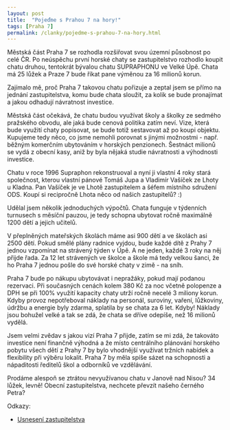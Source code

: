 ```yaml
---
layout: post
title:  "Pojeďme s Prahou 7 na hory!"
tags: [Praha 7]
permalink: /clanky/pojedme-s-prahou-7-na-hory.html
---
```


Městská část Praha 7 se rozhodla rozšiřovat svou územní působnost po celé ČR. Po neúspěchu první horské chaty se zastupitelstvo rozhodlo koupit chatu druhou, tentokrát bývalou chatu SUPRAPHONU ve Velké Úpě. Chata má 25 lůžek a Praze 7 bude říkat pane výměnou za 16 milionů korun.

Zajímalo mě, proč Praha 7 takovou chatu pořizuje a zeptal jsem se přímo na jednání zastupitelstva, komu bude chata sloužit, za kolik se bude pronajímat a jakou odhadují návratnost investice.

Městská část očekává, že chatu budou využívat školy a školky ze sedmého pražského obvodu, ale jaká bude cenová politika zatím neví. Vize, která bude využití chaty popisovat, se bude totiž sestavovat až po koupi objektu. Kupujeme tedy něco, co jsme nemohli porovnat s jinými možnostmi - např. běžným komerčním ubytováním v horských penzionech. Šestnáct milionů se vydá z obecní kasy, aniž by byla nějaká studie návratnosti a výhodnosti investice.

Chatu v roce 1996 Supraphon rekonstruoval a nyní ji vlastní 4 roky stará společnost, kterou vlastní pánové Tomáš Jupa a Vladimír Vašíček ze Lhoty u Kladna. Pan Vašíček je ve Lhotě zastupitelem a šéfem místního sdružení ODS. Koupí si recipročně Lhota něco od našich zastupitelů? :)

Udělal jsem několik jednoduchých výpočtů. Chata funguje v týdenních turnusech s měsíční pauzou, je tedy schopna ubytovat ročně maximálně 1200 dětí a jejich učitelů.

V přeplněných mateřských školách máme asi 900 dětí a ve školách asi 2500 dětí. Pokud smělé plány radnice vyjdou, bude každé dítě z Prahy 7 jednou vzpomínat na strávený týden v Úpě. A ne jeden, každé 3 roky na něj přijde řada. Za 12 let strávených ve školce a škole má tedy velkou šanci, že ho Praha 7 jednou pošle do své horské chaty v zimě - na sníh.

Praha 7 bude po nákupu ubytovávat i nepražáky, pokud mají podanou rezervaci. Při současných cenách kolem 380 Kč za noc včetně polopenze a DPH se při 100% využití kapacity chaty utrží ročně necelé 3 miliony korun. Kdyby provoz nepotřeboval náklady na personál, suroviny, vaření, lůžkoviny, údržbu a energie byly zdarma, splatila by se chata za 6 let. Kdyby! Náklady jsou bohužel velké a tak se zdá, že chata se dříve odepíše, než 16 milionů vydělá.

Jsem velmi zvědav s jakou vizí Praha 7 přijde, zatím se mi zdá, že takováto investice není finančně výhodná a že místo centrálního plánování horského pobytu všech dětí z Prahy 7 by bylo vhodnější využívat tržních nabídek a flexibility při výběru lokalit. Praha 7 by měla spíše sázet na schopnosti a nápaditosti ředitelů škol a odborníků ve vzdělávání.

Prodáme alespoň se ztrátou nevyužívanou chatu v Janově nad Nisou? 34 lůžek, levně! Obecní zastupitelstva, nechcete převzít našeho černého Petra?

Odkazy:

* [Usnesení zastupitelstva](http://www.praha7.cz/path/usn?l=1&idUsn=18532&dlOrgan=2)
